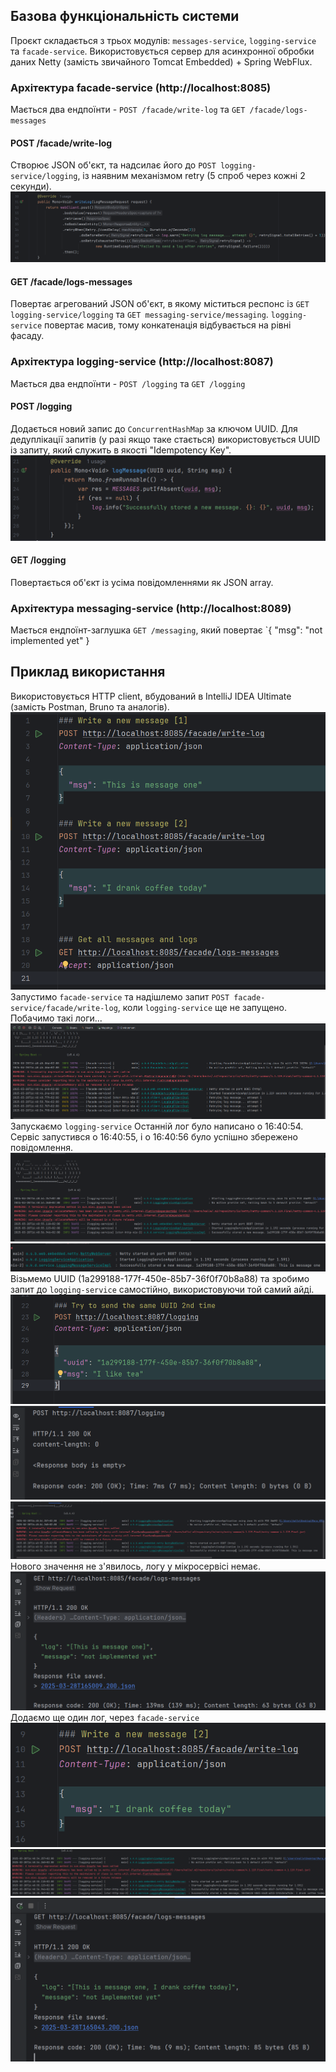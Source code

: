 ## Базова функціональність системи
Проєкт складається з трьох модулів: `messages-service`, `logging-service` та `facade-service`. Використовується сервер для асинхронної обробки даних Netty (замість звичайного Tomcat Embedded) + Spring WebFlux.

### Архітектура facade-service (http://localhost:8085)
Мається два ендпоїнти - `POST /facade/write-log` та `GET /facade/logs-messages`

#### POST /facade/write-log
Створює JSON об'єкт, та надсилає його до `POST logging-service/logging`, із наявним механізмом retry (5 спроб через кожні 2 секунди).
![img.png](.img/img.png)

#### GET /facade/logs-messages
Повертає агрегований JSON об'єкт, в якому міститься респонс із `GET logging-service/logging` та `GET messaging-service/messaging`.
`logging-service` повертає масив, тому конкатенація відбувається на рівні фасаду.

### Архітектура logging-service (http://localhost:8087)
Мається два ендпоїнти - `POST /logging` та `GET /logging`

#### POST /logging
Додається новий запис до `ConcurrentHashMap` за ключом UUID.
Для дедуплікації запитів (у разі якщо таке стається) використовується UUID із запиту, який служить в якості "Idempotency Key".
![img_1.png](.img/img_1.png)

#### GET /logging
Повертається об'єкт із усіма повідомленнями як JSON array.

### Архітектура messaging-service (http://localhost:8089)
Мається ендпоїнт-заглушка `GET /messaging`, який повертає `{ "msg": "not implemented yet" }

## Приклад використання
Використовується HTTP client, вбудований в IntelliJ IDEA Ultimate (замість Postman, Bruno та аналогів).
![img_2.png](.img/img_2.png)
Запустимо `facade-service` та надішлемо запит `POST facade-service/facade/write-log`, коли `logging-service` ще не запущено.
Побачимо такі логи...
![img_3.png](.img/img_3.png)
Запускаємо `logging-service`
Останній лог було написано о 16:40:54. Сервіс запустився о 16:40:55, і о 16:40:56 було успішно збережено повідомлення.
![img_4.png](.img/img_4.png)
![img_5.png](.img/img_5.png)
Візьмемо UUID (1a299188-177f-450e-85b7-36f0f70b8a88) та зробимо запит до `logging-service` самостійно, використовуючи той самий айді.
![img_6.png](.img/img_6.png)
![img_7.png](.img/img_7.png)
![img_8.png](.img/img_8.png)
Нового значення не з'явилось, логу у мікросервісі немає.
![img_9.png](.img/img_9.png)
Додаємо ще один лог, через `facade-service`
![img_10.png](.img/img_10.png)
![img_11.png](.img/img_11.png)
![img_12.png](.img/img_12.png)